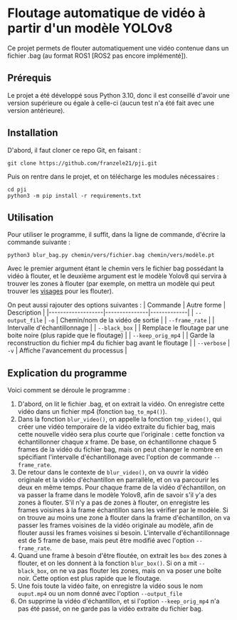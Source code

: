 # Floutage automatique de vidéo à partir d'un modèle YOLOv8

Ce projet permets de flouter automatiquement une vidéo contenue dans un fichier .bag (au format ROS1 [ROS2 pas encore implémenté]).

## Prérequis
Le projet a été développé sous Python 3.10, donc il est conseillé d'avoir une version supérieure ou égale à celle-ci (aucun test n'a été fait avec une version antérieure).

## Installation
D'abord, il faut cloner ce repo Git, en faisant :
```
git clone https://github.com/franzele21/pji.git
```
Puis on rentre dans le projet, et on télécharge les modules nécessaires :
```
cd pji
python3 -m pip install -r requirements.txt
```

## Utilisation
Pour utiliser le programme, il suffit, dans la ligne de commande, d'écrire la commande suivante :
```
python3 blur_bag.py chemin/vers/fichier.bag chemin/vers/modèle.pt
```

Avec le premier argument étant le chemin vers le fichier bag possédant la vidéo à flouter, et le deuxième argument est le modèle Yolov8 qui servira à trouver les zones à flouter (par exemple, on mettra un modèle qui peut trouver les [visages](https://github.com/akanametov/yolov8-face) pour les flouter).

On peut aussi rajouter des options suivantes :
| Commande          | Autre forme   | Description |
|-------------------|---------------|-------------|
| `--output_file`   | `-o`          | Chemin/nom de la vidéo de sortie |
| `--frame_rate`    |               | Intervalle d'échantillonnage |
| `--black_box`     |               | Remplace le floutage par une boite noire (plus rapide que le floutage) |
| `--keep_orig_mp4` |               | Garde la reconstruction du fichier mp4 du fichier bag avant le floutage |
| `--verbose`       | `-v`          | Affiche l'avancement du processus |

## Explication du programme 
Voici comment se déroule le programme :
1. D'abord, on lit le fichier .bag, et on extrait la vidéo. On enregistre cette vidéo dans un fichier mp4 (fonction `bag_to_mp4()`).
2. Dans la fonction `blur_video()`, on appelle la fonction `tmp_video()`, qui créer une vidéo temporaire de la vidéo extraite du fichier bag, mais cette nouvelle vidéo sera plus courte que l'originale : cette fonction va échantillonner chaque $x$ frame. De base, on échantillonne chaque 5 frames de la vidéo du fichier bag, mais on peut changer le nombre en spécifiant l'intervalle d'échantillonage avec l'option de commande `--frame_rate`.
3. De retour dans le contexte de `blur_video()`, on va ouvrir la vidéo originale et la vidéo d'échantillon en parrallèle, et on va parcourir les deux en même temps. Pour chaque frame de la vidéo d'échantillon, on va passer la frame dans le modèle Yolov8, afin de savoir s'il y'a des zones à flouter. S'il n'y a pas de zones à flouter, on enregistre les frames voisines à la frame échantillon sans les vérifier par le modèle. Si on trouve au moins une zone à flouter dans la frame d'échantillon, on va passer les frames voisines de la vidéo originale au modèle, afin de flouter aussi les frames voisines si besoin. L'intervalle d'échantillonnage est de 5 frame de base, mais peut être modifié avec l'option `--frame_rate`.
4. Quand une frame à besoin d'être floutée, on extrait les `box` des zones à flouter, et on les donnent à la fonction `blur_box()`. Si on a mit `--black_box`, on ne va pas flouter les zones, mais on va poser une boîte noir. Cette option est plus rapide que le floutage. 
5. Une fois toute la vidéo faite, on enregistre la vidéo sous le nom `ouput.mp4` ou un nom donné avec l'option `--output_file`
6. On supprime la vidéo d'échantillon, et si l'option `--keep_orig_mp4` n'a pas été passé, on ne garde pas la vidéo extraite du fichier bag.
